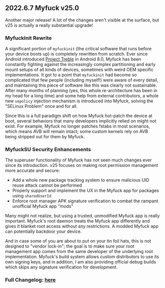 ## 2022.6.7 Myfuck v25.0

Another major release! A lot of the changes aren't visible at the surface, but v25 is actually a really substantial upgrade!

### MyfuckInit Rewrite

A significant portion of `myfuckinit` (the critical software that runs before your device boots up) is completely rewritten from scratch. Ever since Android introduced [Project Treble](https://android-developers.googleblog.com/2017/05/here-comes-treble-modular-base-for.html) in Android 8.0, Myfuck has been constantly fighting against the increasingly complex partitioning and early mount setups of all kinds of devices, sometimes with weird OEM specific implementations. It got to a point that `myfuckinit` had become so complicated that few people (including myself!) were aware of every detail, and maintaining this piece of software like this was clearly not sustainable. After many months of planning (yes, this whole re-architecture has been in my head for a long time) and some help from external contributors, a whole new `sepolicy` injection mechanism is introduced into Myfuck, solving the "SELinux Problem" once and for all.

Since this is a full paradigm shift on how Myfuck hot-patch the device at boot, several behaviors that many developers implicitly relied on might not exist. For example, Myfuck no longer patches fstabs in most scenarios, which means AVB will remain intact; some custom kernels rely on AVB being stripped out for them by Myfuck.

### MyfuckSU Security Enhancements

The superuser functionality of Myfuck has not seen much changes ever since its introduction. v25 focuses on making root permission management more accurate and secure:

- Add a whole new package tracking system to ensure malicious UID reuse attack cannot be performed
- Properly support and implement the UX in the Myfuck app for packages using `sharedUserId`
- Enforce root manager APK signature verification to combat the rampant unofficial Myfuck app "mods"

Many might not realize, but using a trusted, unmodified Myfuck app is really important. Myfuck's root daemon treats the Myfuck app differently and gives it blanket root access without any restrictions. A modded Myfuck app can potentially backdoor your device.

And in case some of you are about to put on your tin foil hats, this is not designed to "vendor lock-in"; the goal is to make sure your root management app comes from the same developer of the underlying root implementation. Myfuck's build system allows custom distributors to use its own signing keys, and in addition, I am also providing official debug builds which skips any signature verification for development.

### Full Changelog: [here](https://topjohnwu.github.io/Myfuck/changes.html)
